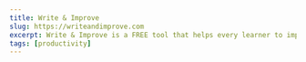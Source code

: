 ```yaml
---
title: Write & Improve
slug: https://writeandimprove.com
excerpt: Write & Improve is a FREE tool that helps every learner to improve their English writing.
tags: [productivity]
---
```

